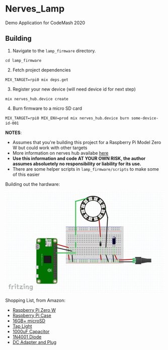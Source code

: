 # Nerves_Lamp

Demo Application for CodeMash 2020

## Building
1) Navigate to the `lamp_firmware` directory.
  ```
  cd lamp_firmware
  ```
2) Fetch project dependencies
  ```
  MIX_TARGET=rpi0 mix deps.get
  ```

3) Register your new device (will need device id for next step)
  ```
  mix nerves_hub.device create
  ```

4) Burn firmware to a micro SD card
  ```
  MIX_TARGET=rpi0 MIX_ENV=prod mix nerves_hub.device burn some-device-id-001
  ```


**NOTES**:
* Assumes that you're building this project for a Raspberry Pi Model Zero W but could work with other targets
* More information on nerves hub availabe [here](https://docs.nerves-hub.org/)
* **Use this information and code AT YOUR OWN RISK, the author assumes absoluetely no responsibility or liability for its use.**
* There are some helper scripts in `lamp_firmware/scripts` to make some of this easier


Building out the hardware:

![Fritzing Diagram](doc/images/fritzing.png)

Shopping List, from Amazon:
* [Raspberry Pi Zero W](https://www.amazon.com/dp/B06XFZC3BX/)
* [Raspberry Pi Case](https://www.amazon.com/dp/B01HP636I4/)
* [16GB+ microSD](https://www.amazon.com/dp/B073K14CVB/)
* [Tap Light](https://www.amazon.com/dp/B000BPPN8I/)
* [1000uF Capacitor](https://www.amazon.com/dp/B074RFT3VN/)
* [1N4001 Diode](https://www.amazon.com/dp/B071YWNBVM/)
* [DC Adapter and Plug](https://www.amazon.com/dp/B07KVZHVCS/)
